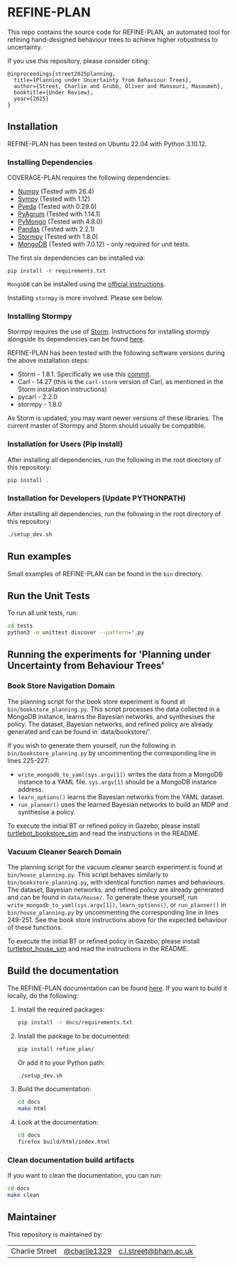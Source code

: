 # REFINE-PLAN

This repo contains the source code for REFINE-PLAN, an automated tool for refining hand-designed behaviour trees to achieve higher robustness to uncertainty.

If you use this repository, please consider citing:

```
@inproceedings{street2025planning,
  title={Planning under Uncertainty from Behaviour Trees},
  author={Street, Charlie and Grubb, Oliver and Mansouri, Masoumeh},
  booktitle={Under Review},
  year={2025}
}
```

## Installation

REFINE-PLAN has been tested on Ubuntu 22.04 with Python 3.10.12.

### Installing Dependencies

COVERAGE-PLAN requires the following dependencies:

* [Numpy](https://numpy.org/) (Tested with 26.4)
* [Sympy](https://www.sympy.org/en/index.html) (Tested with 1.12)
* [Pyeda](https://pyeda.readthedocs.io/en/latest/)  (Tested with 0.29.0)
* [PyAgrum](https://pyagrum.readthedocs.io/en/1.15.1/index.html) (Tested with 1.14.1)
* [PyMongo](https://pymongo.readthedocs.io/en/stable/index.html) (Tested with 4.8.0)
* [Pandas](https://pandas.pydata.org/) (Tested with 2.2.1)
* [Stormpy](https://moves-rwth.github.io/stormpy/index.html) (Tested with 1.8.0) 
* [MongoDB](https://www.mongodb.com/docs/manual/tutorial/install-mongodb-on-ubuntu/) (Tested with 7.0.12) - only required for unit tests.

The first six dependencies can be installed via:
```
pip install -r requirements.txt
```

`MongoDB` can be installed using the [official instructions](https://www.mongodb.com/docs/manual/tutorial/install-mongodb-on-ubuntu/).

Installing `stormpy` is more involved. Please see below.

### Installing Stormpy

Stormpy requires the use of [Storm](https://www.stormchecker.org/).
Instructions for installing stormpy alongside its dependencies can be found [here](https://moves-rwth.github.io/stormpy/installation.html#).

REFINE-PLAN has been tested with the following software versions during the above installation steps:

* Storm - 1.8.1. Specifically we use this [commit](https://github.com/moves-rwth/storm/commit/5b662c76549558750938fdb980c5727b062d662d).
* Carl - 14.27 (this is the `carl-storm` version of Carl, as mentioned in the Storm installation instructions)
* pycarl - 2.2.0
* stormpy - 1.8.0

As Storm is updated, you may want newer versions of these libraries. The current master of Stormpy and Storm should usually be compatible.

### Installation for Users (Pip Install)

After installing all dependencies, run the following in the root directory of this repository:

```bash
pip install .
```

### Installation for Developers (Update PYTHONPATH)

After installing all dependencies, run the following in the root directory of this repository:

```bash
./setup_dev.sh
```

## Run examples

Small examples of REFINE-PLAN can be found in the `bin` directory.


## Run the Unit Tests

To run all unit tests, run:

```bash
cd tests
python3 -m unittest discover --pattern=*.py
```

## Running the experiments for 'Planning under Uncertainty from Behaviour Trees'

### Book Store Navigation Domain

The planning script for the book store experiment is found at `bin/bookstore_planning.py`.
This script processes the data collected in a MongoDB instance, learns the Bayesian networks, and synthesises the policy.
The dataset, Bayesian networks, and refined policy are already generated and can be found in `data/bookstore/'.

If you wish to generate them yourself, run the following in `bin/bookstore_planning.py` by uncommenting the corresponding line in lines 225-227:
* `write_mongodb_to_yaml(sys.argv[1])` writes the data from a MongoDB instance to a YAML file. `sys.argv[1]` should be a MongoDB instance address.
* `learn_options()` learns the Bayesian networks from the YAML dataset.
* `run_planner()` uses the learned Bayesian networks to build an MDP and synthesise a policy.

To execute the initial BT or refined policy in Gazebo, please install [turtlebot_bookstore_sim](https://github.com/HyPAIR/turtlebot_bookstore_sim) and read the instructions in the README.

### Vacuum Cleaner Search Domain

The planning script for the vacuum cleaner search experiment is found at `bin/house_planning.py`.
This script behaves similarly to `bin/bookstore_planning.py`, with identical function names and behaviours.
The dataset, Bayesian networks, and refined policy are already generated and can be found in `data/house/`.
To generate these yourself, run `write_mongodb_to_yaml(sys.argv[1])`, `learn_options()`, or `run_planner()` in `bin/house_planning.py` by uncommenting the corresponding line in lines 249-251.
See the book store instructions above for the expected behaviour of these functions.


To execute the initial BT or refined policy in Gazebo, please install [turtlebot_house_sim](https://github.com/HyPAIR/turtlebot_house_sim) and read the instructions in the README.


## Build the documentation

The REFINE-PLAN documentation can be found [here](https://convince-project.github.io/refine-plan). 
If you want to build it locally, do the following:


1. Install the required packages:

    ```bash
    pip install -r docs/requirements.txt
    ```

2. Install the package to be documented:

    ```bash
    pip install refine_plan/
    ```
    
    Or add it to your Python path:
    ```bash
    ./setup_dev.sh
    ```

3. Build the documentation:

    ```bash
    cd docs
    make html
    ```

4. Look at the documentation:

    ```bash
    cd docs
    firefox build/html/index.html
    ```

### Clean documentation build artifacts

If you want to clean the documentation, you can run:

```bash
cd docs
make clean
```

## Maintainer

This repository is maintained by:

| | | |
|:---:|:---:|:---:|
| Charlie Street | [@charlie1329](https://github.com/charlie1329) |[c.l.street@bham.ac.uk](mailto:c.l.street@bham.ac.uk?subject=[GitHub]%20Refine%20Plan)|
